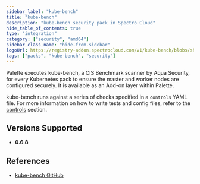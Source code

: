 ```yaml
---
sidebar_label: "kube-bench"
title: "kube-bench"
description: "kube-bench security pack in Spectro Cloud"
hide_table_of_contents: true
type: "integration"
category: ["security", "amd64"]
sidebar_class_name: "hide-from-sidebar"
logoUrl: https://registry-addon.spectrocloud.com/v1/kube-bench/blobs/sha256:28c233e5ad884d5356a183c37f323263eb4acca860c28b326ecd99094b500c31?type=image.webp
tags: ["packs", "kube-bench", "security"]
---
```


Palette executes kube-bench, a CIS Benchmark scanner by Aqua Security, for every Kubernetes pack to ensure the master
and worker nodes are configured securely. It is available as an Add-on layer within Palette.

kube-bench runs against a series of checks specified in a `controls` YAML file. For more information on how to write
tests and config files, refer to the [controls](https://github.com/aquasecurity/kube-bench/blob/main/docs/controls.md)
section.

## Versions Supported

<Tabs queryString="versions">

<TabItem label="0.6.x" value="0.6.x">

- **0.6.8**

</TabItem>
</Tabs>

## References

- [kube-bench GitHub](https://github.com/aquasecurity/kube-bench/blob/main/docs/running.md#running-kube-bench)
